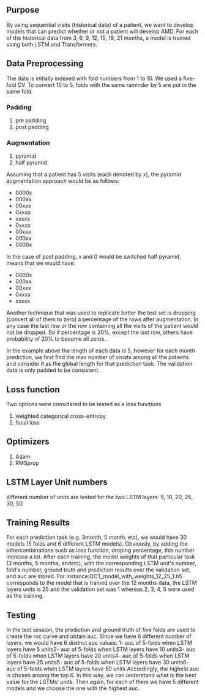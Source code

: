 ## Purpose
By using sequential visits (historical data) of a patient, we want to develop models that can predict whether or not a patient will develop AMD. For each of the historical data from 3, 6, 9, 12, 15, 18, 21 months, a model is trained using both LSTM and Transformers.

## Data Preprocessing
The data is initially indexed with fold numbers from 1 to 10. We used a five-fold CV. To convert 10 to 5, folds with the same raminder by 5 are put in the same fold.
### Padding
1. pre padding
2. post padding

### Augmentation
1. pyramid
2. half pyramid

Assuming that a patient has 5 visits (each denoted by x), the pyramid augmentation approach would be as follows:
+ 0000x
+ 000xx
+ 00xxx
+ 0xxxx
+ xxxxx
+ 0xxxx
+ 00xxx
+ 000xx
+ 0000x

In the case of post padding, x and 0 would be switched
half pyramid, means that we would have:
- 0000x
- 000xx
- 00xxx
- 0xxxx
- xxxxx

Another technique that was used to replicate better the test set is dropping (convert all of them to zero) a percentage of the rows after augmentation. In any case the last row or the row containing all the visits of the patient would not be dropped. So if percentage is 20%, except the last row, others have probability of 20% to become all zeros.

In the example above the length of each data is 5, however for each month prediction, we first find the max number of visists among all the patients and consider it as the global length for that prediction task. 
The validation data is only padded to be consistent.
## Loss function
Two options were considered to be tested as a loss functions
1. weighted categorical cross-entropy
2. focal loss

## Optimizers
1. Adam
2. RMSprop

## LSTM Layer Unit numbers
different number of units are tested for the two LSTM layers: 5, 10, 20, 25, 30, 50

## Training Results
For each prediction task (e.g. 3month, 5 month, etc), we would have 30 models (5 folds and 6 different LSTM models). Obviously, by adding the othercombinations such as loss function, droping percentage, this number increase a lot. After each training, the model weights of that particular task (3 months, 5 months, andetc), with the corresponding LSTM unit's number, fold's number, ground truth and prediction results over the validation set, and auc are stored. For instance:OCT_model_with_weights_12_25_1.h5
corresponds to the model that is trained over the 12 months data, the LSTM layers units is 25 and the validation set was 1 whereas 2, 3, 4, 5 were used as the training. 

## Testing
In the test session, the prediction and ground truth of five folds are used to create the roc curve and obtain auc. Since we have 6 different number of layers, we would have 6 distinct auc values: 1- auc of 5-folds when LSTM layers have 5 units2- auc of 5-folds when LSTM layers have 10 units3- auc of 5-folds when LSTM layers have 20 units4- auc of 5-folds when LSTM layers have 25 units5- auc of 5-folds when LSTM layers have 30 units6- auc of 5-folds when LSTM layers have 50 units
Accordingly, the highest auc is chosen among the top 6. In this way, we can understand what is the best value for the LSTMs' units. Then again, for each of them we have 5 different models and we choose the one with the highest auc. 
